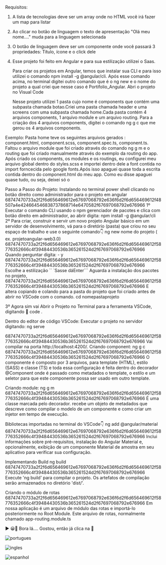 
Requisitos:

1) A lista de tecnologias deve ser um array onde no HTML você irá fazer um map para listar

2) Ao clicar no botão de linguagem  o texto de apresentação "Olá meu nome...." muda para
a linguagem selecionada

3) O botão de linguagem  deve ser um componente onde você passará 3 propriedades: Título,
ícone e o click dele

4) Esse projeto foi feito em Angular e para sua estilização utilizei o Saas.

    Para criar os projetos em Angular, temos que instalar sua CLI e para isso utilizei o comando
npm install -g @angular/cli.
Após esse comando acima, no terminal digitei outro comando que é o ng new  e o nome do projeto a 
qual criei que nesse caso é Portifolio_Angular. Abri o projeto no Visual Code

    Nesse projeto utilizei 1 pasta cujo nome é components que contém uma subpasta chamada botao.Criei uma pasta 
chamada header e uma screens com uma subpasta chamada home.Cada pasta contém 4 arquivos components, 1 arquivo module e
um arquivo routing. Para a criação dos 4 arquivos components, digitei o comando ng g c que me gerou os 4 arquivos components.

Exemplo: Pasta home teve os seguintes arquivos gerados :
component.html,
component.scss,
component.spec.ts,
component.ts.
    Faltou o arquivo module que foi criado através do comando ng g m e o routing que foi criado manualmente através
do exemplo da routing do app.
 Após criado os components, os modules e os routings, eu configurei meu arquivo global dentro do styles.scss e importei
 dentro dele a font contida no import forncecida pelo google fonts.Após isso apaguei quase toda a escrita contida dentro
 do component.html do meu app. Como eu disse apaguei quase tudo, ou seja, deixei só o <router-outlet>

Passo a Passo do Projeto:
Instalando no terminal power shell clicando no botão direito como administrador para o projeto em angular 
68747470733a2f2f6d656469612e67697068792e636f6d2f6d656469612f48507a4e424664546838737868714e6470582f67697068792e676966
1º Executar o comando CLI usando o npm gerenciador de pacotes e clica com botão direito em administrador, ao abrir digita:
npm install -g @angular/cli  
2º Para criar, construir e servir um novo projeto Angular básico em um servidor de desenvolvimento, vá para o diretório (pasta) que criou no seu espaço de trabalho e use o seguinte comando👇
ng new nome do projeto ( ex. projetoangular-web3.0)  
68747470733a2f2f6d656469612e67697068792e636f6d2f6d656469612f58776352666c4f39484430536b365261524d2f67697068792e676966
 Quando perguntar digita: - y 
68747470733a2f2f6d656469612e67697068792e636f6d2f6d656469612f58776352666c4f39484430536b365261524d2f67697068792e676966
Escolhe a estilização `` `Sasse dáEnter```
Aguarda a instalação dos pacotes no projeto,
68747470733a2f2f6d656469612e67697068792e636f6d2f6d656469612f58776352666c4f39484430536b365261524d2f67697068792e676966
E altera copiando e colando para a pasta do projeto que foi criado antes de abrir no VSCode com o comando.
cd nomepastaprojeto

3º Agora sim vai Abrir o Projeto no Terminal para a ferramenta VSCode, digitando 👊
code .

Dentro do editor de código VSCode:
Executar o projeto no servidor digitando:
ng serve

68747470733a2f2f6d656469612e67697068792e636f6d2f6d656469612f58776352666c4f39484430536b365261524d2f67697068792e676966
 Vai compilar na porta http://localhost:4200/.
Criando component:
ng g c
68747470733a2f2f6d656469612e67697068792e636f6d2f6d656469612f58776352666c4f39484430536b365261524d2f67697068792e676966
 O componente é composto por 3 arquivos, para template (HTML), estilo (SASS) e classe (TS) e toda essa configuração é feita dentro do decorador @Component onde é passado como metadados o template, o estilo e um seletor para que este componente possa ser usado em outro template.

Criando module:
ng g m
68747470733a2f2f6d656469612e67697068792e636f6d2f6d656469612f58776352666c4f39484430536b365261524d2f67697068792e676966
 É uma classe marcada pelo decorador. recebe um objeto de metadados que descreve como compilar o modelo de um componente e como criar um injetor em tempo de execução.

Bibliotecas importadas no terminal do VSCode👇
ng add @angular/material
68747470733a2f2f6d656469612e67697068792e636f6d2f6d656469612f58776352666c4f39484430536b365261524d2f67697068792e676966
 Inclui informações sobre pré-requisitos, instalação do Angular Material e, opcionalmente, exibição de um componente Material de amostra em seu aplicativo para verificar sua configuração.

Implementando Build
ng build
68747470733a2f2f6d656469612e67697068792e636f6d2f6d656469612f58776352666c4f39484430536b365261524d2f67697068792e676966
 Execute 'ng build' para compilar o projeto. Os artefatos de compilação serão armazenados no diretório 'dist/'.

Criando o módulo de rotas
68747470733a2f2f6d656469612e67697068792e636f6d2f6d656469612f58776352666c4f39484430536b365261524d2f67697068792e676966
 Em nossa aplicação é um arquivo de módulo das rotas e importá-lo posteriormente no Root Module. Este arquivo de rotas, normalmente chamado app-routing.module.ts

▶ 😀👀 Bora lá....
Gostou, então já clica na 🌟



![portugues](https://user-images.githubusercontent.com/98665329/207726923-15719394-0827-4576-8269-7d42be95396a.PNG)


![ingles](https://user-images.githubusercontent.com/98665329/207726937-bce02733-25cf-44bb-b58d-8ba0901429de.PNG)


![espanhol](https://user-images.githubusercontent.com/98665329/207726959-6aeead59-b916-498e-adb4-067b4f9580cf.PNG)
